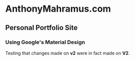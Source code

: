 # AnthonyMahramus.com

## Personal Portfolio Site

### Using Google's Material Design

Testing that changes made on __v2__ were in fact made on __V2__.